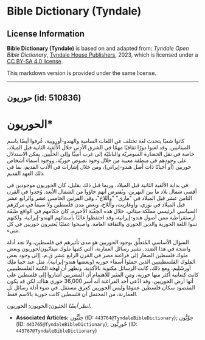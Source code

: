 # Bible Dictionary (Tyndale)

## License Information

**Bible Dictionary (Tyndale)** is based on and adapted from: _Tyndale Open Bible Dictionary_, [Tyndale House Publishers](https://tyndaleopenresources.com/), 2023, which is licensed under a [CC BY-SA 4.0 license](https://creativecommons.org/licenses/by-sa/4.0/legalcode.en).

This markdown version is provided under the same license.



--------------------------------

## حوريون (id: 510836)

الحوريون\*
==========

كانوا شعبًا يتحدث لغة تختلف عن اللغات السامية والهندو\-أوروبية، عُرفوا أيضًا باسم الميتانيين. وقد لعبوا دورًا ثقافيًا مهمًا في الشرق الأدنى خلال الألفية الثانية قبل الميلاد، خاصة في نقل الحضارة السومريّة والبابليّة إلى غرب أَسِيَّا وإلى الحثِّيين. يمكن الاستدلال على وجودهم في منطقة معينة من خلال وجود نصوص حوريّة، ووجود أسماء أشخاص حوريين (أو أحيانًا ذات أصل هندو\-إيراني)، ومن خلال إشارات في الأدب القديم، بما في ذلك العهد القديم.

في بداية الألفية الثانية قبل الميلاد، وربما قبل ذلك بقليل، كان الحوريون موجودين في أقصى شمال بلاد ما بين النهرين، ويُفترض أنهم جاؤوا من الشمال الأبعد. وُجدوا في القرن الثامن عشر قبل الميلاد في "ماري" "وأللاخ"، وفي القرنَين الخامس عشر والرابع عشر قبل الميلاد في نوزي، وأوغاريت، وأللاخ، وبعض مدن فلسطين ولا سيما في مركزهم السياسي الرئيسي مملكة ميتاني. خلال هذه الحِقْبَة الأخيرة، كان حكامهم في الواقع طبَقَة أرستقراطية ممن أصول هندو\-إيرانية، وقد احتفظوا غالبًا بأسمائهم الهندو\-إيرانية، ولكنهم تبنوا اللغة الحورية والدين الحوري والثقافة العامة، وأصبحوا عمليًا يُعتبرون حوريين في كل شيء.

السؤال الأساسي المُتعلِّق بوجود الحوريين هو مدى تأثيرهم في فلسطين، ولا نجد أدلة واضحة في هذا الصَدد. تشير رسائل العمارنة، التي كتبها ملوك ميتانّيون/حوريون وبعض ملوك فلسطين الصغار إلى فراعنة مصر في القرن الرابع عشر ق.م، إإلى وجود بعض الملوك الفلسطينيين الذين حملوا أسماء حورية (وبعضها هندو\-إيرانية)، مثل عبد خيبا ملِك أورشَلِيم. ومع ذلك، كانت الرسائل مكتوبة بالأكدية، وتظهر أن لهجة الكتبة الفلسطينيين كانت كنعانية أكثر منها حورية. ومن المثير للاهتمام أن المصريين أشاروا إلى فلسطين على أنها أرض الحوريين، وقد ادَّعى أحد الفراعنة أنه أسر 36,000 حوري هناك. لكن قد يكون المقصود سكان فلسطين عمومًا وليس الحوريين كعرق مستقل. في ضوء أدلة رسائل تل العمارنة، من المحتمل أن فلسطين كانت حورية بالاسم فقط.

*انظر أيضًا* الحثيون; الحويون; الحوريون.

* **Associated Articles:** حِثِّيُّون (ID: `443764@TyndaleBibleDictionary`); حِوِّيُّون (ID: `443765@TyndaleBibleDictionary`); حُورِيُّون (ID: `443767@TyndaleBibleDictionary`)


